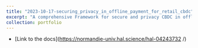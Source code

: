 ```yaml
---
title: "2023-10-17-securing_privacy_in_offline_payment_for_retail_cbdc"
excerpt: "A comprehensive Framework for secure and privacy CBDC in offline payment."
collection: portfolio
---
```


* [Link to the docs](https://normandie-univ.hal.science/hal-04243732 /)
